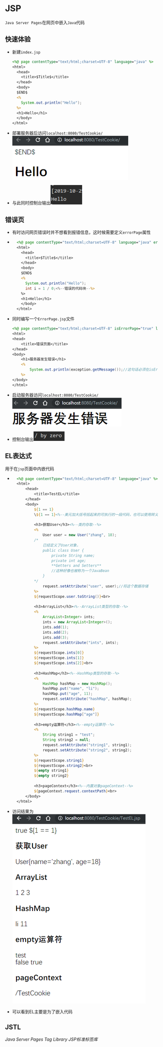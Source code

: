 # JSP

`Java Server Pages`在网页中嵌入`Java`代码

## 快速体验

* 新建`index.jsp`

    ```jsp
    <%@ page contentType="text/html;charset=UTF-8" language="java" %>
    <html>
      <head>
        <title>$Title$</title>
      </head>
      <body>
      $END$
      <%
        System.out.println("Hello");
      %>
      <h1>Hello</h1>
      </body>
    </html>
    ```

* 部署服务器后访问`localhost:8080/TestCookie/`![image-20191029213705640](image-20191029213705640.png)

* 与此同时控制台输出![image-20191029213733003](image-20191029213733003.png)

## 错误页

* 有时访问网页错误时并不想看到报错信息，这时候需要定义`errorPage`属性

* ```jsp
    <%@ page contentType="text/html;charset=UTF-8" language="java" errorPage="ErrorPage.jsp" <%--设置错误页跳转至相应的页面--%>%>
    <html>
      <head>
        <title>$Title$</title>
      </head>
      <body>
      $END$
      <%
        System.out.println("Hello");
        int i = 1 / 0;<%--错误的代码块--%>
      %>
      <h1>Hello</h1>
      </body>
    </html>
    ```

* 同时编写一个`ErrorPage.jsp`文件

    ```jsp
    <%@ page contentType="text/html;charset=UTF-8" isErrorPage="true" language="java" %><%--isErrorPage标记是否为错误页，true时exception对象就可用了--%>
    <html>
    <head>
        <title>错误页面</title>
    </head>
    <body>
        <h1>服务器发生错误</h1>
        <%
            System.out.println(exception.getMessage());//这句话必须在isErrorPage为true时才可用
        %>
    </body>
    </html>
    ```

* 启动服务器访问`localhost:8080/TestCookie/`![image-20191029214243250](image-20191029214243250.png)

* 控制台输出![image-20191029214950020](image-20191029214950020.png)

## EL表达式

用于在`jsp`页面中内嵌代码

* ```jsp
    <%@ page contentType="text/html;charset=UTF-8" language="java" %>
    <html>
        <head>
            <title>TestEL</title>
        </head>
        <body>
            ${1 == 1}
            \${1 == 1}<%--美元加大括号括起来的可执行的一段代码，也可以使用转义字符--%>
            
            <h3>获取User</h3><%--类的存取--%>
            <%
                User user = new User("zhang", 18);
            /*
            	已经定义了User对象，
            	public class User {
        			private String name;
        			private int age;
        			**Getters and Setters**
        			//这种好像也被称为一个JavaBean
        		}
            */
                request.setAttribute("user", user);//将这个数据存储
            %>
            ${requestScope.user.toString()}<br>
            
            <h3>ArrayList</h3><%--ArrayList类型的存取--%>
            <%
                ArrayList<Integer> ints;
                ints = new ArrayList<Integer>();
                ints.add(1);
                ints.add(2);
                ints.add(3);
                request.setAttribute("ints", ints);
            %>
            ${requestScope.ints[0]}
            ${requestScope.ints[1]}
            ${requestScope.ints[2]}<br>
            
            <h3>HashMap</h3><%--HashMap类型的存取--%>
            <%
                HashMap hashMap = new HashMap();
                hashMap.put("name", "li");
                hashMap.put("age", 11);
                request.setAttribute("hashMap", hashMap);
            %>
            ${requestScope.hashMap.name}
            ${requestScope.hashMap["age"]}
            
            <h3>empty运算符</h3><%--empty运算符--%>
            <%
                String string1 = "test";
                String string2 = null;
                request.setAttribute("string1", string1);
                request.setAttribute("string2", string2);
            %>
            ${requestScope.string1}
            ${requestScope.string2}<br>
            ${empty string1}
            ${empty string2}
            
            <h3>pageContext</h3><%--内置对象pageContext--%>
            ${pageContext.request.contextPath}<br>
        </body>
    </html>
    ```

* 访问结果为![image-20191030104227896](image-20191030104227896.png)

* 可以看到EL主要是为了嵌入代码

## JSTL

*Java Server Pages Tag Library* *JSP标准标签库*











